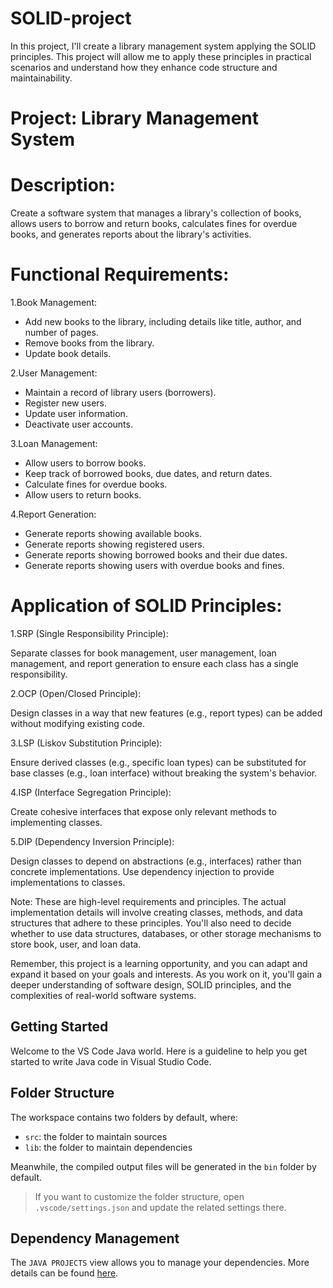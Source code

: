 # SOLID-project
In this project, I'll create a library management system applying the SOLID principles. This project will allow me to apply these principles in practical scenarios and understand how they enhance code structure and maintainability.

# Project: Library Management System

# Description:

Create a software system that manages a library's collection of books, allows users to borrow and return books, calculates fines for overdue books, and generates reports about the library's activities.

# Functional Requirements:

1.Book Management:

- Add new books to the library, including details like title, author, and number of pages.
- Remove books from the library.
- Update book details.

2.User Management:

- Maintain a record of library users (borrowers).
- Register new users.
- Update user information.
- Deactivate user accounts.

3.Loan Management:

- Allow users to borrow books.
- Keep track of borrowed books, due dates, and return dates.
- Calculate fines for overdue books.
- Allow users to return books.

4.Report Generation:

- Generate reports showing available books.
- Generate reports showing registered users.
- Generate reports showing borrowed books and their due dates.
- Generate reports showing users with overdue books and fines.

# Application of SOLID Principles:

1.SRP (Single Responsibility Principle):

Separate classes for book management, user management, loan management, and report generation to ensure each class has a single responsibility.

2.OCP (Open/Closed Principle):

Design classes in a way that new features (e.g., report types) can be added without modifying existing code.

3.LSP (Liskov Substitution Principle):

Ensure derived classes (e.g., specific loan types) can be substituted for base classes (e.g., loan interface) without breaking the system's behavior.

4.ISP (Interface Segregation Principle):

Create cohesive interfaces that expose only relevant methods to implementing classes.

5.DIP (Dependency Inversion Principle):

Design classes to depend on abstractions (e.g., interfaces) rather than concrete implementations.
Use dependency injection to provide implementations to classes.

Note: These are high-level requirements and principles. The actual implementation details will involve creating classes, methods, and data structures that adhere to these principles. You'll also need to decide whether to use data structures, databases, or other storage mechanisms to store book, user, and loan data.

Remember, this project is a learning opportunity, and you can adapt and expand it based on your goals and interests. As you work on it, you'll gain a deeper understanding of software design, SOLID principles, and the complexities of real-world software systems.


## Getting Started

Welcome to the VS Code Java world. Here is a guideline to help you get started to write Java code in Visual Studio Code.

## Folder Structure

The workspace contains two folders by default, where:

- `src`: the folder to maintain sources
- `lib`: the folder to maintain dependencies

Meanwhile, the compiled output files will be generated in the `bin` folder by default.

> If you want to customize the folder structure, open `.vscode/settings.json` and update the related settings there.

## Dependency Management

The `JAVA PROJECTS` view allows you to manage your dependencies. More details can be found [here](https://github.com/microsoft/vscode-java-dependency#manage-dependencies).
